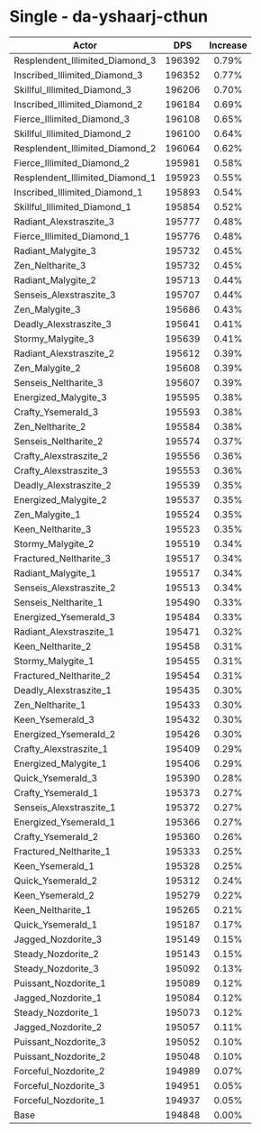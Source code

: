 # Single - da-yshaarj-cthun
| Actor | DPS | Increase |
|---|:---:|:---:|
|Resplendent_Illimited_Diamond_3|196392|0.79%|
|Inscribed_Illimited_Diamond_3|196352|0.77%|
|Skillful_Illimited_Diamond_3|196206|0.70%|
|Inscribed_Illimited_Diamond_2|196184|0.69%|
|Fierce_Illimited_Diamond_3|196108|0.65%|
|Skillful_Illimited_Diamond_2|196100|0.64%|
|Resplendent_Illimited_Diamond_2|196064|0.62%|
|Fierce_Illimited_Diamond_2|195981|0.58%|
|Resplendent_Illimited_Diamond_1|195923|0.55%|
|Inscribed_Illimited_Diamond_1|195893|0.54%|
|Skillful_Illimited_Diamond_1|195854|0.52%|
|Radiant_Alexstraszite_3|195777|0.48%|
|Fierce_Illimited_Diamond_1|195776|0.48%|
|Radiant_Malygite_3|195732|0.45%|
|Zen_Neltharite_3|195732|0.45%|
|Radiant_Malygite_2|195713|0.44%|
|Senseis_Alexstraszite_3|195707|0.44%|
|Zen_Malygite_3|195686|0.43%|
|Deadly_Alexstraszite_3|195641|0.41%|
|Stormy_Malygite_3|195639|0.41%|
|Radiant_Alexstraszite_2|195612|0.39%|
|Zen_Malygite_2|195608|0.39%|
|Senseis_Neltharite_3|195607|0.39%|
|Energized_Malygite_3|195595|0.38%|
|Crafty_Ysemerald_3|195593|0.38%|
|Zen_Neltharite_2|195584|0.38%|
|Senseis_Neltharite_2|195574|0.37%|
|Crafty_Alexstraszite_2|195556|0.36%|
|Crafty_Alexstraszite_3|195553|0.36%|
|Deadly_Alexstraszite_2|195539|0.35%|
|Energized_Malygite_2|195537|0.35%|
|Zen_Malygite_1|195524|0.35%|
|Keen_Neltharite_3|195523|0.35%|
|Stormy_Malygite_2|195519|0.34%|
|Fractured_Neltharite_3|195517|0.34%|
|Radiant_Malygite_1|195517|0.34%|
|Senseis_Alexstraszite_2|195513|0.34%|
|Senseis_Neltharite_1|195490|0.33%|
|Energized_Ysemerald_3|195484|0.33%|
|Radiant_Alexstraszite_1|195471|0.32%|
|Keen_Neltharite_2|195458|0.31%|
|Stormy_Malygite_1|195455|0.31%|
|Fractured_Neltharite_2|195454|0.31%|
|Deadly_Alexstraszite_1|195435|0.30%|
|Zen_Neltharite_1|195433|0.30%|
|Keen_Ysemerald_3|195432|0.30%|
|Energized_Ysemerald_2|195426|0.30%|
|Crafty_Alexstraszite_1|195409|0.29%|
|Energized_Malygite_1|195406|0.29%|
|Quick_Ysemerald_3|195390|0.28%|
|Crafty_Ysemerald_1|195373|0.27%|
|Senseis_Alexstraszite_1|195372|0.27%|
|Energized_Ysemerald_1|195366|0.27%|
|Crafty_Ysemerald_2|195360|0.26%|
|Fractured_Neltharite_1|195333|0.25%|
|Keen_Ysemerald_1|195328|0.25%|
|Quick_Ysemerald_2|195312|0.24%|
|Keen_Ysemerald_2|195279|0.22%|
|Keen_Neltharite_1|195265|0.21%|
|Quick_Ysemerald_1|195187|0.17%|
|Jagged_Nozdorite_3|195149|0.15%|
|Steady_Nozdorite_2|195143|0.15%|
|Steady_Nozdorite_3|195092|0.13%|
|Puissant_Nozdorite_1|195089|0.12%|
|Jagged_Nozdorite_1|195084|0.12%|
|Steady_Nozdorite_1|195073|0.12%|
|Jagged_Nozdorite_2|195057|0.11%|
|Puissant_Nozdorite_3|195052|0.10%|
|Puissant_Nozdorite_2|195048|0.10%|
|Forceful_Nozdorite_2|194989|0.07%|
|Forceful_Nozdorite_3|194951|0.05%|
|Forceful_Nozdorite_1|194937|0.05%|
|Base|194848|0.00%|
